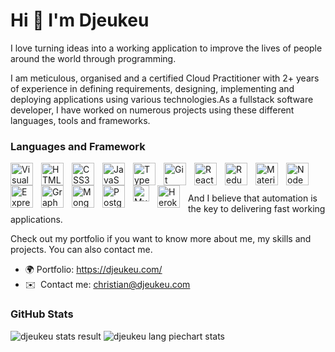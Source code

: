 Hi 👋 I'm Djeukeu 
==============================

I love turning ideas into a working application to improve the lives of people around the world through programming.

I am meticulous, organised and a certified Cloud Practitioner with 2+ years of experience in defining requirements, designing, implementing and deploying applications using various technologies.As a fullstack software developer, I have worked on numerous projects using these different languages, tools and frameworks.

### Languages and Framework

<img align="left" alt="Visual Studio Code" width="36" src="https://cdn.jsdelivr.net/gh/devicons/devicon/icons/vscode/vscode-original.svg" style="padding-right:10px;" /> 
<img align="left" alt="HTML5" width="36" src="https://cdn.jsdelivr.net/gh/devicons/devicon/icons/html5/html5-original.svg" style="padding-right:10px;" /> 
<img align="left" alt="CSS3" width="36" src="https://cdn.jsdelivr.net/gh/devicons/devicon/icons/css3/css3-original.svg" style="padding-right:10px;" />
<img align="left" src="https://raw.githubusercontent.com/danielcranney/readme-generator/main/public/icons/skills/javascript-colored.svg" width="36"  alt="JavaScript" style="padding-right:10px;" /> 
<img align="left" src="https://raw.githubusercontent.com/danielcranney/readme-generator/main/public/icons/skills/typescript-colored.svg" width="36" height="36" alt="TypeScript" style="padding-right:10px;" /> 
<img align="left" src="https://raw.githubusercontent.com/danielcranney/readme-generator/main/public/icons/skills/git-colored.svg" width="36" height="36" alt="Git" style="padding-right:10px;" />
<img align="left" src="https://raw.githubusercontent.com/danielcranney/readme-generator/main/public/icons/skills/react-colored.svg" width="36" height="36" alt="React" style="padding-right:10px;"/> 
<img align="left" src="https://raw.githubusercontent.com/danielcranney/readme-generator/main/public/icons/skills/redux-colored.svg" width="36" height="36" alt="Redux" style="padding-right:10px;"/>
<img align="left" src="https://raw.githubusercontent.com/danielcranney/readme-generator/main/public/icons/skills/materialui-colored.svg" width="36" height="36" alt="Material UI" style="padding-right:10px;"/>
<img align="left" src="https://raw.githubusercontent.com/danielcranney/readme-generator/main/public/icons/skills/nodejs-colored.svg" width="36" height="36" alt="NodeJS" style="padding-right:10px;"/>
<img align="left" src="https://raw.githubusercontent.com/danielcranney/readme-generator/main/public/icons/skills/express-colored.svg" width="36" height="36" alt="Express" style="padding-right:10px;"/>
<img align="left" src="https://raw.githubusercontent.com/danielcranney/readme-generator/main/public/icons/skills/graphql-colored.svg" width="36" height="36" alt="GraphQL" style="padding-right:10px;"/>
<img align="left" src="https://raw.githubusercontent.com/danielcranney/readme-generator/main/public/icons/skills/mongodb-colored.svg" width="36" height="36" alt="MongoDB" style="padding-right:10px;"/>
<img align="left" src="https://raw.githubusercontent.com/danielcranney/readme-generator/main/public/icons/skills/postgresql-colored.svg" width="36" height="36" alt="PostgreSQL" style="padding-right:10px;" />
<img align="left" alt="MySQL" width="26px" src="https://cdn.jsdelivr.net/gh/devicons/devicon/icons/mysql/mysql-original.svg" style="padding-right:10px;" />
<img align="left" src="https://a0.awsstatic.com/libra-css/images/logos/aws_smile-header-desktop-en-white_59x35@2x.png" width="36" height="36" alt="Heroku" style="padding-right:10px;"/>

<br>
<br/>

And I believe that automation is the key to delivering fast working applications.

Check out my portfolio if you want to know more about me, my skills and projects. You can also contact me.

* 🌍 Portfolio: https://djeukeu.com/
* ✉️  Contact me: [christian@djeukeu.com](mailto:christian@djeukeu.com)


### GitHub Stats

<img alt="djeukeu stats result" src="https://djeukeu.vercel.app/api?username=djeukeu&show_icons=true&hide_border=false&title_color=3a529b&icon_color=3a529b&bg_color=191923&text_color=ffffff&border_color=0c1a25" />

<img alt="djeukeu lang piechart stats" src="https://djeukeu.vercel.app/api/top-langs/?username=djeukeu&layout=pie&show_icons=true&hide_border=false&title_color=3a529b&icon_color=3a529b&bg_color=191923&text_color=ffffff&border_color=0c1a25" />










